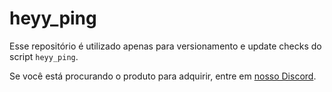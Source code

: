 # heyy_ping
Esse repositório é utilizado apenas para versionamento e update checks do script `heyy_ping`.

Se você está procurando o produto para adquirir, entre em [nosso Discord](https://www.heyyshop.com.br/discord).
